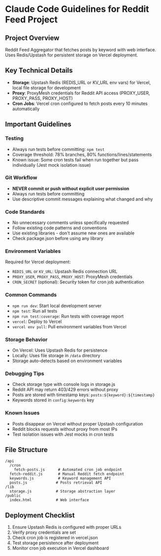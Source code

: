 # Claude Code Guidelines for Reddit Feed Project

## Project Overview
Reddit Feed Aggregator that fetches posts by keyword with web interface. Uses Redis/Upstash for persistent storage on Vercel deployment.

## Key Technical Details
- **Storage**: Upstash Redis (REDIS_URL or KV_URL env vars) for Vercel, local file storage for development
- **Proxy**: ProxyMesh credentials for Reddit API access (PROXY_USER, PROXY_PASS, PROXY_HOST)
- **Cron Jobs**: Vercel cron configured to fetch posts every 10 minutes automatically

## Important Guidelines

### Testing
- Always run tests before committing: `npm test`
- Coverage threshold: 78% branches, 80% functions/lines/statements
- Known issue: Some cron tests fail when run together but pass individually (Jest mock isolation issue)

### Git Workflow
- **NEVER commit or push without explicit user permission**
- Always run tests before committing
- Use descriptive commit messages explaining what changed and why

### Code Standards
- No unnecessary comments unless specifically requested
- Follow existing code patterns and conventions
- Use existing libraries - don't assume new ones are available
- Check package.json before using any library

### Environment Variables
Required for Vercel deployment:
- `REDIS_URL` or `KV_URL`: Upstash Redis connection URL
- `PROXY_USER`, `PROXY_PASS`, `PROXY_HOST`: ProxyMesh credentials
- `CRON_SECRET` (optional): Security token for cron job authentication

### Common Commands
- `npm run dev`: Start local development server
- `npm test`: Run all tests
- `npm run test:coverage`: Run tests with coverage report
- `vercel`: Deploy to Vercel
- `vercel env pull`: Pull environment variables from Vercel

### Storage Behavior
- On Vercel: Uses Upstash Redis for persistence
- Locally: Uses file storage in `/data` directory
- Storage auto-detects based on environment variables

### Debugging Tips
- Check storage type with console logs in storage.js
- Reddit API may return 403/429 errors without proxy
- Posts are stored with timestamp keys: `posts:${keyword}:${timestamp}`
- Keywords stored in `config:keywords` key

### Known Issues
- Posts disappear on Vercel without proper Upstash configuration
- Reddit blocks requests without proxy from most IPs
- Test isolation issues with Jest mocks in cron tests

## File Structure
```
/api
  /cron
    fetch-posts.js      # Automated cron job endpoint
  fetch-reddit.js       # Manual Reddit fetch endpoint
  keywords.js           # Keyword management API
  posts.js             # Posts retrieval API
/lib
  storage.js           # Storage abstraction layer
/public
  index.html           # Web interface
```

## Deployment Checklist
1. Ensure Upstash Redis is configured with proper URLs
2. Verify proxy credentials are set
3. Check cron job is registered in vercel.json
4. Test storage persistence after deployment
5. Monitor cron job execution in Vercel dashboard